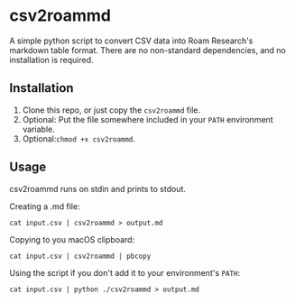 # csv2roammd

A simple python script to convert CSV data into Roam Research's markdown table format.
There are no non-standard dependencies, and no installation is required.

## Installation

1. Clone this repo, or just copy the `csv2roammd` file.
2. Optional: Put the file somewhere included in your `PATH` environment variable. 
3. Optional:`chmod +x csv2roammd`.

## Usage

csv2roammd runs on stdin and prints to stdout.

Creating a .md file:
```
cat input.csv | csv2roammd > output.md
```

Copying to you macOS clipboard:
```
cat input.csv | csv2roammd | pbcopy
```

Using the script if you don't add it to your environment's `PATH`:
```
cat input.csv | python ./csv2roammd > output.md
```

